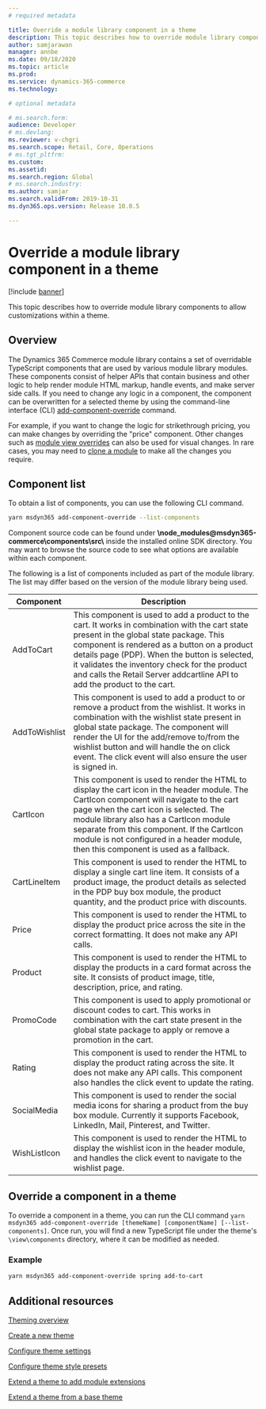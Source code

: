```yaml
---
# required metadata

title: Override a module library component in a theme
description: This topic describes how to override module library components to allow customizations within a theme. 
author: samjarawan
manager: annbe
ms.date: 09/18/2020
ms.topic: article
ms.prod: 
ms.service: dynamics-365-commerce
ms.technology: 

# optional metadata

# ms.search.form: 
audience: Developer
# ms.devlang: 
ms.reviewer: v-chgri
ms.search.scope: Retail, Core, Operations
# ms.tgt_pltfrm: 
ms.custom: 
ms.assetid: 
ms.search.region: Global
# ms.search.industry: 
ms.author: samjar
ms.search.validFrom: 2019-10-31
ms.dyn365.ops.version: Release 10.0.5

---
```

# Override a module library component in a theme

[!include [banner](../includes/banner.md)]

This topic describes how to override module library components to allow customizations within a theme.

## Overview

The Dynamics 365 Commerce module library contains a set of overridable TypeScript components that are used by various module library modules. These components consist of helper APIs that contain business and other logic to help render module HTML markup, handle events, and make server side calls. If you need to change any logic in a component, the component can be overwritten for a selected theme by using the command-line interface (CLI) [add-component-override](cli-command-reference.md#add-component-override) command. 

For example, if you want to change the logic for strikethrough pricing, you can make changes by overriding the "price" component. Other changes such as [module view overrides](theme-module-extensions.md) can also be used for visual changes. In rare cases, you may need to [clone a module](clone-starter-module.md) to make all the changes you require.

## Component list

To obtain a list of components, you can use the following CLI command. 

``` bash
yarn msdyn365 add-component-override --list-components
```

Component source code can be found under **\node_modules\@msdyn365-commerce\components\src&#92;** inside the installed online SDK directory. You may want to browse the source code to see what options are available within each component.

The following is a list of components included as part of the module library. The list may differ based on the version of the module library being used.

| Component                 | Description                                                           |
|---------------------------|-----------------------------------------------------------------------|
| AddToCart     | This component is used to add a product to the cart. It works in combination with the cart state present in the global state package. This component is rendered as a button on a product details page (PDP). When the button is selected, it validates the inventory check for the product and calls the Retail Server addcartline API to add the product to the cart. |
| AddToWishlist | This component is used to add a product to or remove a product from the wishlist. It works in combination with the wishlist state present in global state package. The component will render the UI for the add/remove to/from the wishlist button and will handle the on click event. The click event will also ensure the user is signed in. |
| CartIcon      | This component is used to render the HTML to display the cart icon in the header module. The CartIcon component will navigate to the cart page when the cart icon is selected. The module library also has a CartIcon module separate from this component. If the CartIcon module is not configured in a header module, then this component is used as a fallback. |
| CartLineItem  | This component is used to render the HTML to display a single cart line item. It consists of a product image, the product details as selected in the PDP buy box module, the product quantity, and the product price with discounts.  |
| Price         | This component is used to render the HTML to display the product price across the site in the correct formatting. It does not make any API calls. |
| Product       | This component is used to render the HTML to display the products in a card format across the site. It consists of product image, title, description, price, and rating. |
| PromoCode     | This component is used to apply promotional or discount codes to cart. This works in combination with the cart state present in the global state package to apply or remove a promotion in the cart. |
| Rating        | This component is used to render the HTML to display the product rating across the site. It does not make any API calls. This component also handles the click event to update the rating. |
| SocialMedia | This component is used to render the social media icons for sharing a product from the buy box module. Currently it supports Facebook, LinkedIn, Mail, Pinterest, and Twitter.
| WishListIcon  | This component is used to render the HTML to display the wishlist icon in the header module, and handles the click event to navigate to the wishlist page. |

## Override a component in a theme

To override a component in a theme, you can run the CLI command ```yarn msdyn365 add-component-override [themeName] [componentName] [--list-components]```.  Once run, you will find a new TypeScript file under the theme's ```\view\components``` directory, where it can be modified as needed. 

### Example

``` bash
yarn msdyn365 add-component-override spring add-to-cart
```

## Additional resources

[Theming overview](theming.md)

[Create a new theme](create-theme.md)

[Configure theme settings](configure-theme-settings.md)

[Configure theme style presets](theme-style-presets.md)

[Extend a theme to add module extensions](theme-module-extensions.md)

[Extend a theme from a base theme](extend-theme.md)
